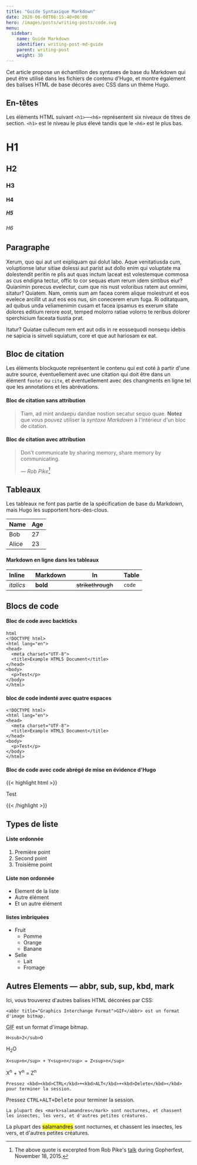 ```yaml
---
title: "Guide Syntaxique Markdown"
date: 2020-06-08T06:15:40+06:00
hero: /images/posts/writing-posts/code.svg
menu:
  sidebar:
    name: Guide Markdown
    identifier: writing-post-md-guide
    parent: writing-post
    weight: 30
---
```


Cet article propose un échantillon des syntaxes de base du Markdown qui peut être utilisé dans les fichiers de contenu d'Hugo, et montre également des balises HTML de base décorés avec CSS dans un thème Hugo.

<!--more-->

## En-têtes

Les éléments HTML suivant `<h1>`—`<h6>` représentent six niveaux de titres de section. `<h1>` est le niveau le plus élevé tandis que le `<h6>` est le plus bas.

# H1
## H2
### H3
#### H4
##### H5
###### H6

## Paragraphe

Xerum, quo qui aut unt expliquam qui dolut labo. Aque venitatiusda cum, voluptionse latur sitiae dolessi aut parist aut dollo enim qui voluptate ma dolestendit peritin re plis aut quas inctum laceat est volestemque commosa as cus endigna tectur, offic to cor sequas etum rerum idem sintibus eiur? Quianimin porecus evelectur, cum que nis nust voloribus ratem aut omnimi, sitatur? Quiatem. Nam, omnis sum am facea corem alique molestrunt et eos evelece arcillit ut aut eos eos nus, sin conecerem erum fuga. Ri oditatquam, ad quibus unda veliamenimin cusam et facea ipsamus es exerum sitate dolores editium rerore eost, temped molorro ratiae volorro te reribus dolorer sperchicium faceata tiustia prat.

Itatur? Quiatae cullecum rem ent aut odis in re eossequodi nonsequ idebis ne sapicia is sinveli squiatum, core et que aut hariosam ex eat.

## Bloc de citation

Les éléments blockquote représentent le contenu qui est coté à partir d'une autre source, éventuellement avec une citation qui doit être dans un élément `footer` ou `cite`, et éventuellement avec des changments en ligne tel que les annotations et les abrévations.

#### Bloc de citation sans attribution

> Tiam, ad mint andaepu dandae nostion secatur sequo quae.
> **Notez** que vous pouvez utiliser la *syntaxe Markdown* à l'intérieur d'un bloc de citation.

#### Bloc de citation avec attribution

> Don't communicate by sharing memory, share memory by communicating.</p>
> — <cite>Rob Pike[^1]</cite>


[^1]: The above quote is excerpted from Rob Pike's [talk](https://www.youtube.com/watch?v=PAAkCSZUG1c) during Gopherfest, November 18, 2015.

## Tableaux

Les tableaux ne font pas partie de la spécification de base du Markdown, mais Hugo les supportent hors-des-clous.

   | Name  | Age |
   | ----- | --- |
   | Bob   | 27  |
   | Alice | 23  |

#### Markdown en ligne dans les tableaux

| Inline&nbsp;&nbsp;&nbsp; | Markdown&nbsp;&nbsp;&nbsp; | In&nbsp;&nbsp;&nbsp;                | Table  |
| ------------------------ | -------------------------- | ----------------------------------- | ------ |
| *italics*                | **bold**                   | ~~strikethrough~~&nbsp;&nbsp;&nbsp; | `code` |

## Blocs de code

#### Bloc de code avec backticks

```
html
<!DOCTYPE html>
<html lang="en">
<head>
  <meta charset="UTF-8">
  <title>Example HTML5 Document</title>
</head>
<body>
  <p>Test</p>
</body>
</html>
```
#### bloc de code indenté avec quatre espaces

    <!DOCTYPE html>
    <html lang="en">
    <head>
      <meta charset="UTF-8">
      <title>Example HTML5 Document</title>
    </head>
    <body>
      <p>Test</p>
    </body>
    </html>
    
#### Bloc de code avec code abrégé de mise en évidence d'Hugo
{{< highlight html >}}
<!DOCTYPE html>
<html lang="en">
<head>
  <meta charset="UTF-8">
  <title>Example HTML5 Document</title>
</head>
<body>
  <p>Test</p>
</body>
</html>
{{< /highlight >}}

## Types de liste

#### Liste ordonnée

1. Première point
2. Second point
3. Troisième point

#### Liste non ordonnée

* Element de la liste
* Autre élément
* Et un autre élément

#### listes imbriquées

* Fruit
  * Pomme
  * Orange
  * Banane
* Selle
  * Lait
  * Fromage

## Autres Elements — abbr, sub, sup, kbd, mark

Ici, vous trouverez d'autres balises HTML décorées par CSS: 
```
<abbr title="Graphics Interchange Format">GIF</abbr> est un format d'image bitmap.
```
<abbr title="Graphics Interchange Format">GIF</abbr> est un format d'image bitmap.
```
H<sub>2</sub>O
```
H<sub>2</sub>O
```
X<sup>n</sup> + Y<sup>n</sup> = Z<sup>n</sup>
```
X<sup>n</sup> + Y<sup>n</sup> = Z<sup>n</sup>
```
Pressez <kbd><kbd>CTRL</kbd>+<kbd>ALT</kbd>+<kbd>Delete</kbd></kbd> pour terminer la session.
```
Pressez <kbd><kbd>CTRL</kbd>+<kbd>ALT</kbd>+<kbd>Delete</kbd></kbd> pour terminer la session.
```
La plupart des <mark>salamandres</mark> sont nocturnes, et chassent les insectes, les vers, et d'autres petites créatures.
```
La plupart des <mark>salamandres</mark> sont nocturnes, et chassent les insectes, les vers, et d'autres petites créatures.